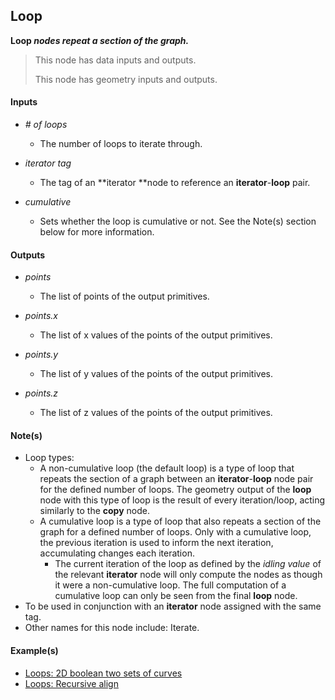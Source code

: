## Loop

**Loop _nodes repeat a section of the graph._**

> This node has data inputs and outputs.
>
> This node has geometry inputs and outputs.


#### Inputs

* _# of loops_

  * The number of loops to iterate through.

* _iterator tag_

  * The tag of an **iterator **node to reference an **iterator**-**loop** pair.

* _cumulative_

  * Sets whether the loop is cumulative or not. See the Note(s) section below for more information.


#### Outputs

* _points_

  * The list of points of the output primitives.

* _points.x_

  * The list of x values of the points of the output primitives.

* _points.y_

  * The list of y values of the points of the output primitives.

* _points.z_

  * The list of z values of the points of the output primitives.


#### Note(s)



* Loop types:
    * A non-cumulative loop (the default loop) is a type of loop that repeats the section of a graph between an **iterator**-**loop** node pair for the defined number of loops. The geometry output of the **loop** node with this type of loop is the result of every iteration/loop, acting similarly to the **copy** node.
    * A cumulative loop is a type of loop that also repeats a section of the graph for a defined number of loops. Only with a cumulative loop, the previous iteration is used to inform the next iteration, accumulating changes each iteration.
        * The current iteration of the loop as defined by the _idling value_ of the relevant **iterator** node will only compute the nodes as though it were a non-cumulative loop. The full computation of a cumulative loop can only be seen from the final **loop** node.
* To be used in conjunction with an **iterator** node assigned with the same tag.
* Other names for this node include: Iterate.


#### Example(s)



* <a href="https://creator.trimble.com/graph?assetURI=whp:0892473a-e280-4dbf-8186-752079bef11e&version=latest" target="_blank">Loops: 2D boolean two sets of curves</a>
* <a href="https://creator.trimble.com/graph?assetURI=whp:cbceb42a-0345-480c-9ecb-31ea52eec5c5&version=latest" target="_blank">Loops: Recursive align</a>
